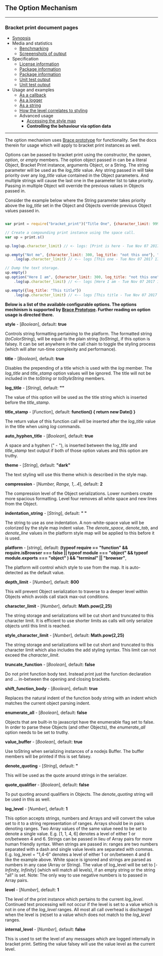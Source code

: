 ## The Option Mechanism

---
### Bracket print document pages
* [Synopsis](https://github.com/restarian/bracket_print/blob/master/docs/synopsis.md)
* Media and statistics
  * [Benchmarking](https://github.com/restarian/bracket_print/blob/master/docs/media_and_statistics/benchmarking.md)
  * [Screeenshots of output](https://github.com/restarian/bracket_print/blob/master/docs/media_and_statistics/screeenshots_of_output.md)
* Specification
  * [License information](https://github.com/restarian/bracket_print/blob/master/docs/specification/license_information.md)
  * [Package information](https://github.com/restarian/bracket_print/blob/master/docs/specification/package_information.md)
  * [Package information](https://github.com/restarian/bracket_print/blob/master/docs/specification/package_information.md)
  * [Unit test output](https://github.com/restarian/bracket_print/blob/master/docs/specification/unit_test_output.md)
  * [Unit test output](https://github.com/restarian/bracket_print/blob/master/docs/specification/unit_test_output.md)
* Usage and examples
  * [As a callback](https://github.com/restarian/bracket_print/blob/master/docs/usage_and_examples/as_a_callback.md)
  * [As a logger](https://github.com/restarian/bracket_print/blob/master/docs/usage_and_examples/as_a_logger.md)
  * [As a string](https://github.com/restarian/bracket_print/blob/master/docs/usage_and_examples/as_a_string.md)
  * [How the level correlates to styling](https://github.com/restarian/bracket_print/blob/master/docs/usage_and_examples/how_the_level_correlates_to_styling.md)
  * Advanced usage
    * [Accessing the style map](https://github.com/restarian/bracket_print/blob/master/docs/usage_and_examples/advanced_usage/accessing_the_style_map.md)
    * **Controlling the behaviour via option data**

---

The option mechanism uses [Brace prototype](httpsL//npmjs.org/packages/brace_prototype) for functionality. See the docs therein for usage which will apply to bracket print instances as well.

Options can be passed to bracket print using the constructor, the *spawn*, *option*, or *empty* members. The option object passed in can be a literal Object, Bracket Print instance, arguments Object, or a String. The string parameter will be used as the *log_title* value. Any string passed in will take priority over any *log_title* value contained in the Object parameters. And multiple strings will cause the last one in the parameter list to take priority. Passing in multiple Object will override the previous values in Objects passed in.

Consider the example below where the String parameter takes priority above the *log_title* set in the Object and Objects override previous Object values passed in.

```javascript

var print = require("bracket_print")("Title One", {character_limit: 999})

// Create a compounding print instance using the space call.
var up = print.s()

up.log(up.character_limit) // <- logs: [Print is here - Tue Nov 07 2017 17:26:36 GMT-0500 (STD)] 999 

up.empty("Not me", {character_limit: 300, log_title: "not this one"}, "This one")
	.log(up.character_limit) // <-- logs [This one - Tue Nov 07 2017 17:26:36 GMT-0500 (STD)] 300 

// Dump the text storage.
up.empty()
up.option("Here I am", {character_limit: 300, log_title: "not this one"}, print)
	.log(up.character_limit) // <-- logs [Here I am - Tue Nov 07 2017 17:26:36 GMT-0500 (STD)] 999

up.empty({log_title: "This title"})
	.log(up.character_limit) // <-- logs [This title - Tue Nov 07 2017 17:26:36 GMT-0500 (STD)] 999

```

**Below is a list of the available configurable options. The options mechinism is supported by [Brace Prototype](https://npmjs.org/package/brace_prototype). Further reading on option usage is directed there.**

**style** - [*Boolean*], default: **true**

Controls string formatting pertaining to the platform. The formatted string (*toColorString*), will be equal to the plain string (*toString*), if this option is falsey. It can be set anywhere in the call chain to toggle the styling process (which will alter run-time complexity and performance).

**title** - [*Boolean*], default: **true**

Disables the prepending of a title which is used with the *log* member. The *log_title* and *title_stamp* option values will be ignored. The title will not be included in the *toString* or *toStyleString* members.

**log_title** - [*String*], default: **""**

The value of this option will be used as the title string which is inserted before the *title_stamp*.

**title_stamp** - [*Function*], default: **function() { return new Date() }**

The return value of this function call will be inserted after the *log_title* value in the title when using *log* commands.

**auto_hyphen_title** - [*Boolean*], default: **true**

A space and a hyphen (" - "), is inserted between the *log_title* and *title_stamp* text output if both of those option values and this option are truthy.

**theme** - [*String*], default: **"dark"**

The text styling will use this theme which is described in the style map.

**compression** - [*Number, Range, 1,..4*], default: **2**

The compression level of the Object serializations. Lower numbers create more spacious formatting. Level four removes all white space and new lines from the Object. 

**indentation_string** - [*String*], default: **"    "**

The string to use as one indentation. A non-white-space value will be colorized by the style map indent value. The *denote_space*, *denote_tab*, and *denote_line* values in the platform style map will be applied to this before it is used.

**platform** - [*string*], default: **(typeof require == "function" && require.isBrowser === false || typeof module === "object" && typeof module.exports === "object" ) && "terminal" || "browser"**,

The platform will control which style to use from the map. It is auto-detected as the default value.

**depth_limit** - [*Number*], default: **800**

This will prevent Object serialization to traverse to a deeper level within Objects which avoids call stack max-out conditions.

**character_limit** - [*Number*], default: **Math.pow(2,25)**

The string storage and serializations will be cut short and truncated to this character limit. It is efficient to use shorter limits as calls will only serialize objects until this limit is reached.

**style_character_limit** - [*Number*], default: **Math.pow(2,25)**

The string storage and serializations will be cut short and truncated to this character limit which also includes the add styling syntax. This limit can not exceed the *character_limit*. 

**truncate_function** - [*Boolean*], default: **false**

Do not print function body text. Instead print just the function declaration and ... in-between the opening and closing brackets.

**shift_function_body** - [*Boolean*], default: **true**

Replaces the natural indent of the function body string with an indent which matches the current object parsing indent.

**enumerate_all** - [*Boolean*], default: **false**

Objects that are built-in to javascript have the enumerable flag set to false. In order to parse these Objects (and other Objects), the *enumerate_all* option needs to be set to truthy.

**value_buffer** - [*Boolean*], default: **true**

Use toString when serializing instances of a nodejs Buffer. The buffer members will be printed if this is set falsey.

**denote_quoting** - [*String*], default: **"**

This will be used as the quote around strings in the serializer.

**quote_qualifier** - [*Boolean*], default: **false**

To put quoting around qualifiers in Objects. The *denote_quoting* string will be used in this as well.

**log_level** - [*Number*], default: **1**

This option accepts strings, numbers and Arrays and will convert the value set to it to a string representation of ranges. Arrays should be in pairs denoting ranges. Two Array values of the same value need to be set to denote a single value. E.g. [1, 1, 4, 6] denotes a level of either 1 or on/between 4 and 6. Strings can be passed in lieu of Array pairs for more human friendly syntax. When strings are passed in: ranges are two numbers separated with a dash and single value levels are separated with commas. E.g. log_level = "1,4-6" denotes a level of either 1 or on/between 4 and 6 like the example above. White space is ignored and strings are parsed as numbers in any case (Array or String). The value of log_level will be set to [*-Infinity, Infinity*] (which will match all levels),  if an empty string or the string "all" is set. Note: The only way to use negative numbers is to passed in Array pairs.

**level** - [*Number*], default: **1** 

The level of the print instance which pertains to the current *log_level*. Continued text processing will not occur if the level is set to a value which is not in one of the *log_level* ranges. All most all call overhead is discharged when the level is (re)set to a value which does not match to the *log_level* ranges.

**internal_level** - [*Number*], default: **false**

This is used to set the level of any messages which are logged internally in bracket print. Setting the value falsey will use the value level as the current level.


